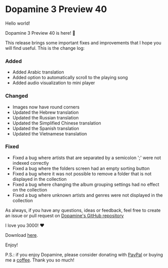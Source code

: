 # Dopamine 3 Preview 40

Hello world!

Dopamine 3 Preview 40 is here! 🎉

This release brings some important fixes and improvements that I hope you will find useful. This is the change log:

### Added

-   Added Arabic translation
-   Added option to automatically scroll to the playing song
-   Added audio visualization to mini player

### Changed

-   Images now have round corners
-   Updated the Hebrew translation
-   Updated the Russian translation
-   Updated the Simplified Chinese translation
-   Updated the Spanish translation
-   Updated the Vietnamese translation

### Fixed

-   Fixed a bug where artists that are separated by a semicolon ';' were not indexed correctly
-   Fixed a bug where the folders screen had an empty sorting button
-   Fixed a bug where it was not possible to remove a folder that is not displayed in the collection
-   Fixed a bug where changing the album grouping settings had no effect on the collection
-   Fixed a bug where unknown artists and genres were not displayed in the collection

As always, if you have any questions, ideas or feedback, feel free to create an issue or pull request on [Dopamine's GitHub repository](https://github.com/digimezzo/dopamine)

I love you 3000! ❤️

Download [here](https://github.com/digimezzo/dopamine/releases/tag/v3.0.0-preview.40).

Enjoy!

P.S.: if you enjoy Dopamine, please consider donating with [PayPal](https://www.paypal.com/donate/?hosted_button_id=N9Z4D62P24KRU) or buying me a [coffee](https://ko-fi.com/S6S11K63U). Thank you so much!

